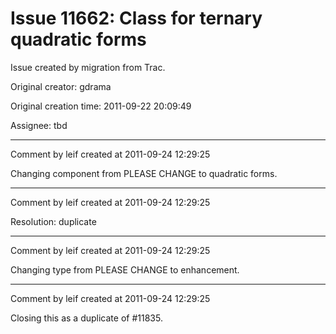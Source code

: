 # Issue 11662: Class for ternary quadratic forms

Issue created by migration from Trac.

Original creator: gdrama

Original creation time: 2011-09-22 20:09:49

Assignee: tbd




---

Comment by leif created at 2011-09-24 12:29:25

Changing component from PLEASE CHANGE to quadratic forms.


---

Comment by leif created at 2011-09-24 12:29:25

Resolution: duplicate


---

Comment by leif created at 2011-09-24 12:29:25

Changing type from PLEASE CHANGE to enhancement.


---

Comment by leif created at 2011-09-24 12:29:25

Closing this as a duplicate of #11835.
